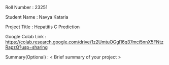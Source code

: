 Roll Number       :   23251 

Student Name      :   Navya Kataria 

Project Title     :   Hepatitis C Prediction

Google Colab Link :   https://colab.research.google.com/drive/1z2UmtuOGgl16q37mci5nnX5FNtzRapzQ?usp=sharing

Summary(Optional) :   < Brief summary of your project >
